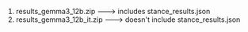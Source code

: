 1. results_gemma3_12b.zip ---> includes stance_results.json
2. results_gemma3_12b_it.zip ---> doesn't include stance_results.json
